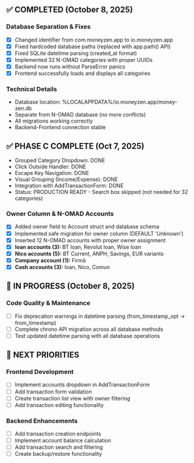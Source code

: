 
## ✅ COMPLETED (October 8, 2025)

### Database Separation & Fixes
- [x] Changed identifier from com.moneyzen.app to io.moneyzen.app
- [x] Fixed hardcoded database paths (replaced with app.path() API)
- [x] Fixed SQLite datetime parsing (created_at format)
- [x] Implemented 32 N-OMAD categories with proper UUIDs
- [x] Backend now runs without ParseError panics
- [x] Frontend successfully loads and displays all categories

### Technical Details
- Database location: %LOCALAPPDATA%/io.moneyzen.app/money-zen.db
- Separate from N-OMAD database (no more conflicts)
- All migrations working correctly
- Backend-Frontend connection stable

## ✅ PHASE C COMPLETE (Oct 7, 2025)
- Grouped Category Dropdown: DONE
- Click Outside Handler: DONE
- Escape Key Navigation: DONE
- Visual Grouping (Income/Expense): DONE
- Integration with AddTransactionForm: DONE
- Status: PRODUCTION READY - Search box skipped (not needed for 32 categories)

### Owner Column & N-OMAD Accounts
- [x] Added owner field to Account struct and database schema
- [x] Implemented safe migration for owner column (DEFAULT 'Unknown')
- [x] Inserted 12 N-OMAD accounts with proper owner assignment
- [x] **Ioan accounts (3):** BT Ioan, Revolut Ioan, Wise Ioan
- [x] **Nico accounts (5):** BT Current, ANPH, Savings, EUR variants
- [x] **Company account (1):** Firmă
- [x] **Cash accounts (3):** Ioan, Nico, Comun

## 🔄 IN PROGRESS (October 8, 2025)

### Code Quality & Maintenance
- [ ] Fix deprecation warnings in datetime parsing (from_timestamp_opt → from_timestamp)
- [ ] Complete chrono API migration across all database methods
- [ ] Test updated datetime parsing with all database operations

## 🚀 NEXT PRIORITIES

### Frontend Development
- [ ] Implement accounts dropdown in AddTransactionForm
- [ ] Add transaction form validation
- [ ] Create transaction list view with owner filtering
- [ ] Add transaction editing functionality

### Backend Enhancements
- [ ] Add transaction creation endpoints
- [ ] Implement account balance calculation
- [ ] Add transaction search and filtering
- [ ] Create backup/restore functionality
